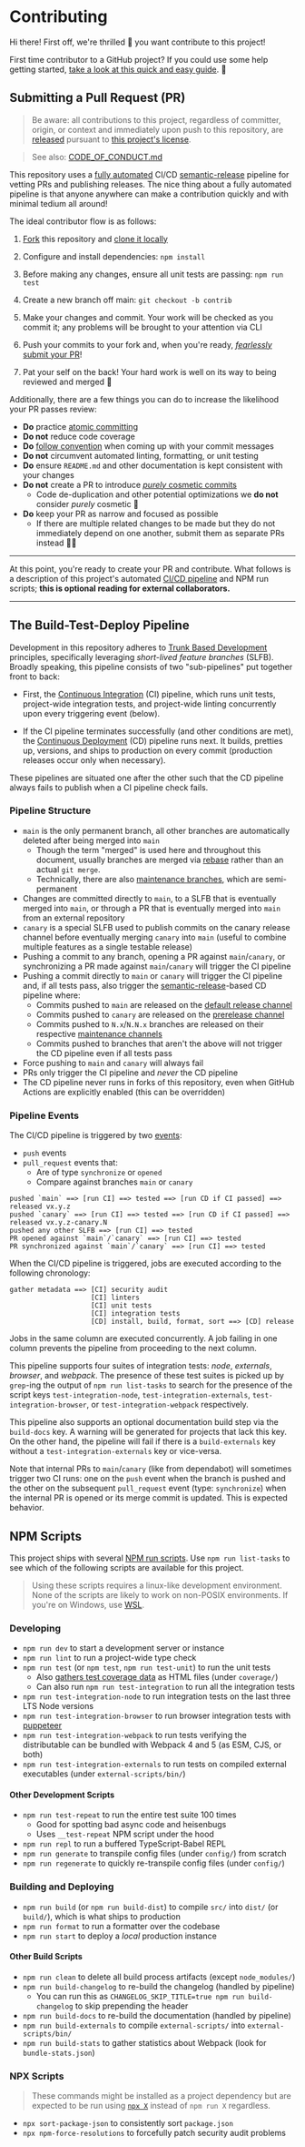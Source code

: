 # Contributing

Hi there! First off, we're thrilled 🤩 you want contribute to this project!

First time contributor to a GitHub project? If you could use some help getting
started,
[take a look at this quick and easy guide](https://www.dataschool.io/how-to-contribute-on-github).
💜

## Submitting a Pull Request (PR)

> Be aware: all contributions to this project, regardless of committer, origin,
> or context and immediately upon push to this repository, are
> [released](https://help.github.com/articles/github-terms-of-service/#6-contributions-under-repository-license)
> pursuant to [this project's license](LICENSE).

> See also: [CODE_OF_CONDUCT.md](.github/CODE_OF_CONDUCT.md)

This repository uses a [fully automated](https://github.com/features/actions)
CI/CD
[semantic-release](https://github.com/semantic-release/semantic-release#readme)
pipeline for vetting PRs and publishing releases. The nice thing about a fully
automated pipeline is that anyone anywhere can make a contribution quickly and
with minimal tedium all around!

The ideal contributor flow is as follows:

1. [Fork](https://github.com/Xunnamius/workflow-playground/fork) this repository
   and
   [clone it locally](https://docs.github.com/en/free-pro-team@latest/github/creating-cloning-and-archiving-repositories/cloning-a-repository)

2. Configure and install dependencies: `npm install`

3. Before making any changes, ensure all unit tests are passing: `npm run test`

4. Create a new branch off main: `git checkout -b contrib`

5. Make your changes and commit. Your work will be checked as you commit it; any
   problems will be brought to your attention via CLI

6. Push your commits to your fork and, when you're ready,
   [_fearlessly_ submit your PR](https://github.com/Xunnamius/workflow-playground/compare)!

7. Pat your self on the back! Your hard work is well on its way to being
   reviewed and merged 🚀

Additionally, there are a few things you can do to increase the likelihood your
PR passes review:

- **Do** practice
  [atomic committing](https://www.codewithjason.com/atomic-commits-testing/)
- **Do not** reduce code coverage
- **Do**
  [follow convention](https://www.conventionalcommits.org/en/v1.0.0/#summary)
  when coming up with your commit messages
- **Do not** circumvent automated linting, formatting, or unit testing
- **Do** ensure `README.md` and other documentation is kept consistent with your
  changes
- **Do not** create a PR to introduce
  [_purely_ cosmetic commits](https://github.com/rails/rails/pull/13771#issuecomment-32746700)
  - Code de-duplication and other potential optimizations we **do not** consider
    _purely_ cosmetic 🙂
- **Do** keep your PR as narrow and focused as possible
  - If there are multiple related changes to be made but they do not immediately
    depend on one another, submit them as separate PRs instead 👍🏿

---

At this point, you're ready to create your PR and contribute. What follows is a
description of this project's automated
[CI/CD pipeline](.github/workflows/build-test-deploy.yml) and NPM run scripts;
**this is optional reading for external collaborators.**

---

## The Build-Test-Deploy Pipeline

Development in this repository adheres to
[Trunk Based Development](https://trunkbaseddevelopment.com/) principles,
specifically leveraging _short-lived feature branches_ (SLFB). Broadly speaking,
this pipeline consists of two "sub-pipelines" put together front to back:

- First, the
  [Continuous Integration](https://en.wikipedia.org/wiki/Continuous_integration)
  (CI) pipeline, which runs unit tests, project-wide integration tests, and
  project-wide linting concurrently upon every triggering event (below).

- If the CI pipeline terminates successfully (and other conditions are met), the
  [Continuous Deployment](https://en.wikipedia.org/wiki/Continuous_deployment)
  (CD) pipeline runs next. It builds, pretties up, versions, and ships to
  production on every commit (production releases occur only when necessary).

These pipelines are situated one after the other such that the CD pipeline
always fails to publish when a CI pipeline check fails.

### Pipeline Structure

- `main` is the only permanent branch, all other branches are automatically
  deleted after being merged into `main`
  - Though the term "merged" is used here and throughout this document, usually
    branches are merged via [rebase](https://git-scm.com/docs/git-rebase) rather
    than an actual `git merge`.
  - Technically, there are also
    [maintenance branches](https://semantic-release.gitbook.io/semantic-release/usage/workflow-configuration#maintenance-branches),
    which are semi-permanent
- Changes are committed directly to `main`, to a SLFB that is eventually merged
  into `main`, or through a PR that is eventually merged into `main` from an
  external repository
- `canary` is a special SLFB used to publish commits on the canary release
  channel before eventually merging `canary` into `main` (useful to combine
  multiple features as a single testable release)
- Pushing a commit to any branch, opening a PR against `main`/`canary`, or
  synchronizing a PR made against `main`/`canary` will trigger the CI pipeline
- Pushing a commit directly to `main` or `canary` will trigger the CI pipeline
  and, if all tests pass, also trigger the
  [semantic-release](https://www.npmjs.com/package/semantic-release)-based CD
  pipeline where:
  - Commits pushed to `main` are released on the
    [default release channel](https://semantic-release.gitbook.io/semantic-release/usage/workflow-configuration#release-branches)
  - Commits pushed to `canary` are released on the
    [prerelease channel](https://semantic-release.gitbook.io/semantic-release/usage/workflow-configuration#pre-release-branches)
  - Commits pushed to `N.x`/`N.N.x` branches are released on their respective
    [maintenance channels](https://semantic-release.gitbook.io/semantic-release/usage/workflow-configuration#maintenance-branches)
  - Commits pushed to branches that aren't the above will not trigger the CD
    pipeline even if all tests pass
- Force pushing to `main` and `canary` will always fail
- PRs only trigger the CI pipeline and _never_ the CD pipeline
- The CD pipeline never runs in forks of this repository, even when GitHub
  Actions are explicitly enabled (this can be overridden)

### Pipeline Events

The CI/CD pipeline is triggered by two
[events](https://docs.github.com/en/free-pro-team@latest/actions/reference/events-that-trigger-workflows):

- `push` events
- `pull_request` events that:
  - Are of type `synchronize` or `opened`
  - Compare against branches `main` or `canary`

```
pushed `main` ==> [run CI] ==> tested ==> [run CD if CI passed] ==> released vx.y.z
pushed `canary` ==> [run CI] ==> tested ==> [run CD if CI passed] ==> released vx.y.z-canary.N
pushed any other SLFB ==> [run CI] ==> tested
PR opened against `main`/`canary` ==> [run CI] ==> tested
PR synchronized against `main`/`canary` ==> [run CI] ==> tested
```

When the CI/CD pipeline is triggered, jobs are executed according to the
following chronology:

```
gather metadata ==> [CI] security audit
                    [CI] linters
                    [CI] unit tests
                    [CI] integration tests
                    [CD] install, build, format, sort ==> [CD] release
```

Jobs in the same column are executed concurrently. A job failing in one column
prevents the pipeline from proceeding to the next column.

This pipeline supports four suites of integration tests: _node_, _externals_,
_browser_, and _webpack_. The presence of these test suites is picked up by
`grep`-ing the output of `npm run list-tasks` to search for the presence of the
script keys `test-integration-node`, `test-integration-externals`,
`test-integration-browser`, or `test-integration-webpack` respectively.

This pipeline also supports an optional documentation build step via the
`build-docs` key. A warning will be generated for projects that lack this key.
On the other hand, the pipeline will fail if there is a `build-externals` key
without a `test-integration-externals` key or vice-versa.

Note that internal PRs to `main`/`canary` (like from dependabot) will sometimes
trigger two CI runs: one on the `push` event when the branch is pushed and the
other on the subsequent `pull_request` event (type: `synchronize`) when the
internal PR is opened or its merge commit is updated. This is expected behavior.

## NPM Scripts

This project ships with several
[NPM run scripts](https://docs.npmjs.com/cli/v6/commands/npm-run-script). Use
`npm run list-tasks` to see which of the following scripts are available for
this project.

> Using these scripts requires a linux-like development environment. None of the
> scripts are likely to work on non-POSIX environments. If you're on Windows,
> use [WSL](https://docs.microsoft.com/en-us/windows/wsl/install-win10).

### Developing

- `npm run dev` to start a development server or instance
- `npm run lint` to run a project-wide type check
- `npm run test` (or `npm test`, `npm run test-unit`) to run the unit tests
  - Also
    [gathers test coverage data](https://jestjs.io/docs/en/cli.html#--coverageboolean)
    as HTML files (under `coverage/`)
  - Can also run `npm run test-integration` to run all the integration tests
- `npm run test-integration-node` to run integration tests on the last three LTS
  Node versions
- `npm run test-integration-browser` to run browser integration tests with
  [puppeteer](https://github.com/puppeteer/puppeteer)
- `npm run test-integration-webpack` to run tests verifying the distributable
  can be bundled with Webpack 4 and 5 (as ESM, CJS, or both)
- `npm run test-integration-externals` to run tests on compiled external
  executables (under `external-scripts/bin/`)

#### Other Development Scripts

- `npm run test-repeat` to run the entire test suite 100 times
  - Good for spotting bad async code and heisenbugs
  - Uses `__test-repeat` NPM script under the hood
- `npm run repl` to run a buffered TypeScript-Babel REPL
- `npm run generate` to transpile config files (under `config/`) from scratch
- `npm run regenerate` to quickly re-transpile config files (under `config/`)

### Building and Deploying

- `npm run build` (or `npm run build-dist`) to compile `src/` into `dist/` (or
  `build/`), which is what ships to production
- `npm run format` to run a formatter over the codebase
- `npm run start` to deploy a _local_ production instance

#### Other Build Scripts

- `npm run clean` to delete all build process artifacts (except `node_modules/`)
- `npm run build-changelog` to re-build the changelog (handled by pipeline)
  - You can run this as `CHANGELOG_SKIP_TITLE=true npm run build-changelog` to
    skip prepending the header
- `npm run build-docs` to re-build the documentation (handled by pipeline)
- `npm run build-externals` to compile `external-scripts/` into
  `external-scripts/bin/`
- `npm run build-stats` to gather statistics about Webpack (look for
  `bundle-stats.json`)

### NPX Scripts

> These commands might be installed as a project dependency but are expected to
> be run using [`npx X`](https://www.npmjs.com/package/npx) instead of
> `npm run X` regardless.

- `npx sort-package-json` to consistently sort `package.json`
- `npx npm-force-resolutions` to forcefully patch security audit problems
